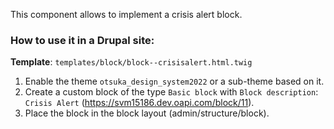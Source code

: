 This component allows to implement a crisis alert block.

### How to use it in a Drupal site:

**Template**: `templates/block/block--crisisalert.html.twig`

1. Enable the theme `otsuka_design_system2022` or a sub-theme based on it.
2. Create a custom block of the type `Basic block`
   with `Block description`: `Crisis Alert` (https://svm15186.dev.oapi.com/block/11).
3. Place the block in the block layout (admin/structure/block).
